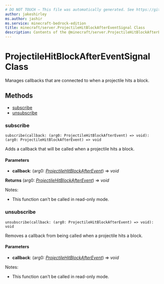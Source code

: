 ```yaml
---
# DO NOT TOUCH — This file was automatically generated. See https://github.com/mojang/minecraftapidocsgenerator to modify descriptions, examples, etc.
author: jakeshirley
ms.author: jashir
ms.service: minecraft-bedrock-edition
title: minecraft/server.ProjectileHitBlockAfterEventSignal Class
description: Contents of the @minecraft/server.ProjectileHitBlockAfterEventSignal class.
---
```

# ProjectileHitBlockAfterEventSignal Class

Manages callbacks that are connected to when a projectile hits a block.

## Methods
- [subscribe](#subscribe)
- [unsubscribe](#unsubscribe)

### **subscribe**
`
subscribe(callback: (arg0: ProjectileHitBlockAfterEvent) => void): (arg0: ProjectileHitBlockAfterEvent) => void
`

Adds a callback that will be called when a projectile hits a block.

#### **Parameters**
- **callback**: (arg0: [*ProjectileHitBlockAfterEvent*](ProjectileHitBlockAfterEvent.md)) => *void*

**Returns** (arg0: [*ProjectileHitBlockAfterEvent*](ProjectileHitBlockAfterEvent.md)) => *void*
  
Notes:
- This function can't be called in read-only mode.

### **unsubscribe**
`
unsubscribe(callback: (arg0: ProjectileHitBlockAfterEvent) => void): void
`

Removes a callback from being called when a projectile hits a block.

#### **Parameters**
- **callback**: (arg0: [*ProjectileHitBlockAfterEvent*](ProjectileHitBlockAfterEvent.md)) => *void*
  
Notes:
- This function can't be called in read-only mode.
